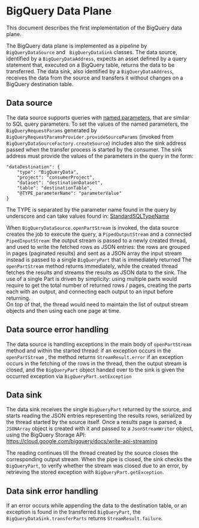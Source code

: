 # BigQuery Data Plane

This document describes the first implementation of the BigQuery data plane. 

The BigQuery data plane is implemented as a pipeline by `BigQueryDataSource` and ` BigQueryDataSink` classes.
The data source, identified by a `BigQueryDataAddress`, expects an asset defined by a query statement that, executed on a BigQuery table, returns the data to be transferred.
The data sink, also identified by a `BigQueryDataAddress`, receives the data from the source and transfers it without changes on a BigQuery destination table.

## Data source

The data source supports queries with [named parameters](https://cloud.google.com/bigquery/docs/parameterized-queries), that are similar to SQL query parameters. To set the values of the named parameters, the `BigQueryRequestParams` generated by `BigQueryRequestParamsProvider.provideSourceParams` (invoked from `BigQueryDataSourceFactory.createSource`) includes also the sink address passed when the transfer process is started by the consumer. The sink address must provide the values of the parameters in the query in the form:
```
"dataDestination": {
    "type": "BigQueryData",
    "project": "consumerProject",
    "dataset": "destinationDataset",
    "table": "destinationTable",
    "@TYPE_parameterName": "parameterValue"
}
```
The TYPE is separated by the parameter name found in the query by underscore and can take values found in:
[StandardSQLTypeName](https://cloud.google.com/java/docs/reference/google-cloud-bigquery/latest/com.google.cloud.bigquery.StandardSQLTypeName)

When `BigQueryDataSource.openPartStream` is invoked, the data source creates the job to execute the query, a `PipedOutputStream` and a connected `PipedInputStream`:
the output stream is passed to a newly created thread, and used to write the fetched rows as JSON entries: the rows are grouped in pages (paginated results) and sent as a JSON array
the input stream instead is passed to a single `BigQueryPart` that is immediately returned
The `openPartStream` method returns immediately, while the created thread fetches the results and streams the results as JSON data to the sink.
The use of a single Part is driven by simplicity: using multiple parts would require to get the total number of returned rows / pages, creating the parts each with an output, and connecting each output to an input before returning.  
On top of that, the thread would need to maintain the list of output stream objects and then using each one page at time.

## Data source error handling

The data source is handling exceptions in the main body of `openPartStream` method and within the started thread:
if an exception occurs in the `openPartStream` , the method returns `StreamResult.error`
if an exception occurs in the fetching of the rows in the thread, then the output stream is closed, and the `BigQueryPart` object handed over to the sink is given the occurred exception via `BigQueryPart.setException`

## Data sink

The data sink receives the single `BigQueryPart` returned by the source, and starts reading the JSON entries representing the results rows, serialized by the thread started by the source itself. Once a results page is parsed, a `JSONArray` object is created with it and passed to a `JsonStreamWriter` object, using the BigQuery Storage API:
https://cloud.google.com/bigquery/docs/write-api-streaming 

The reading continues till the thread created by the source closes the corresponding output stream. When the pipe is closed, the sink checks the `BigQueryPart`, to verify whether the stream was closed due to an error, by retrieving the stored exception with `BigQueryPart.getException`.

## Data sink error handling

If an error occurs while appending the data to the destination table, or an exception is found in the transferred `BigQueryPart`, the `BigQueryDataSink.transferParts` returns `StreamResult.failure`.

